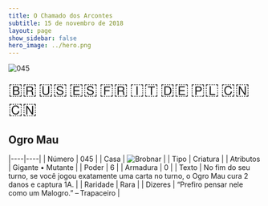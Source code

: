 ```yaml
---
title: O Chamado dos Arcontes
subtitle: 15 de novembro de 2018
layout: page
show_sidebar: false
hero_image: ../hero.png
---
```


![045](https://cdn.keyforgegame.com/media/card_front/pt/341_045_HWPQ963W848R_pt.png)

<span title="Português" style="font-size: 32px;cursor: pointer;" onclick="javascript:document.querySelector('img[alt=\'045\']').src=document.querySelector('img[alt=\'045\']').src.replace(/card_front\/[^/]+/, 'card_front/pt').replace(/_[^/.0-9]+\.png/, '_pt.png')">🇧🇷</span>
<span title="English" style="font-size: 32px;cursor: pointer;" onclick="javascript:document.querySelector('img[alt=\'045\']').src=document.querySelector('img[alt=\'045\']').src.replace(/card_front\/[^/]+/, 'card_front/en').replace(/_[^/.0-9]+\.png/, '_en.png')">🇺🇸</span>
<span title="Español" style="font-size: 32px;cursor: pointer;" onclick="javascript:document.querySelector('img[alt=\'045\']').src=document.querySelector('img[alt=\'045\']').src.replace(/card_front\/[^/]+/, 'card_front/es').replace(/_[^/.0-9]+\.png/, '_es.png')">🇪🇸</span>
<span title="Français" style="font-size: 32px;cursor: pointer;" onclick="javascript:document.querySelector('img[alt=\'045\']').src=document.querySelector('img[alt=\'045\']').src.replace(/card_front\/[^/]+/, 'card_front/fr').replace(/_[^/.0-9]+\.png/, '_fr.png')">🇫🇷</span>
<span title="Italiano" style="font-size: 32px;cursor: pointer;" onclick="javascript:document.querySelector('img[alt=\'045\']').src=document.querySelector('img[alt=\'045\']').src.replace(/card_front\/[^/]+/, 'card_front/it').replace(/_[^/.0-9]+\.png/, '_it.png')">🇮🇹</span>
<span title="Deutsche" style="font-size: 32px;cursor: pointer;" onclick="javascript:document.querySelector('img[alt=\'045\']').src=document.querySelector('img[alt=\'045\']').src.replace(/card_front\/[^/]+/, 'card_front/de').replace(/_[^/.0-9]+\.png/, '_de.png')">🇩🇪</span>
<span title="Polskie" style="font-size: 32px;cursor: pointer;" onclick="javascript:document.querySelector('img[alt=\'045\']').src=document.querySelector('img[alt=\'045\']').src.replace(/card_front\/[^/]+/, 'card_front/pl').replace(/_[^/.0-9]+\.png/, '_pl.png')">🇵🇱</span>
<span title="简体中文" style="font-size: 32px;cursor: pointer;" onclick="javascript:document.querySelector('img[alt=\'045\']').src=document.querySelector('img[alt=\'045\']').src.replace(/card_front\/[^/]+/, 'card_front/zh-hans').replace(/_[^/.0-9]+\.png/, '_zh-hans.png')">🇨🇳</span>
<span title="繁體中文" style="font-size: 32px;cursor: pointer;" onclick="javascript:document.querySelector('img[alt=\'045\']').src=document.querySelector('img[alt=\'045\']').src.replace(/card_front\/[^/]+/, 'card_front/zh-hant').replace(/_[^/.0-9]+\.png/, '_zh-hant.png')">🇨🇳</span>

## Ogro Mau

|----|----|
| Número | 045 |
| Casa | ![Brobnar](https://archonarcana.com/images/thumb/e/e0/Brobnar.png/22px-Brobnar.png "Brobnar") |
| Tipo | Criatura |
| Atributos | Gigante • Mutante |
| Poder | 6 |
| Armadura | 0 |
| Texto | No fim do seu turno, se você jogou exatamente uma carta no turno, o Ogro Mau cura 2 danos e captura 1A. |
| Raridade | Rara |
| Dizeres | “Prefiro pensar nele como um Malogro.” – Trapaceiro |
